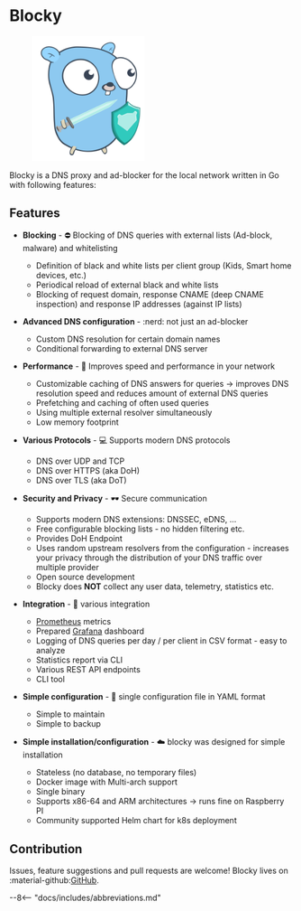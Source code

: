 # Blocky

<figure>
  <img src="https://raw.githubusercontent.com/0xERR0R/blocky/master/docs/blocky.svg" width="200" />
</figure>

Blocky is a DNS proxy and ad-blocker for the local network written in Go with following features:

## Features

- **Blocking** - :no_entry: Blocking of DNS queries with external lists (Ad-block, malware) and whitelisting

    * Definition of black and white lists per client group (Kids, Smart home devices, etc.)
    * Periodical reload of external black and white lists
    * Blocking of request domain, response CNAME (deep CNAME inspection) and response IP addresses (against IP lists)

- **Advanced DNS configuration** - :nerd: not just an ad-blocker

    * Custom DNS resolution for certain domain names
    * Conditional forwarding to external DNS server

- **Performance** - :rocket: Improves speed and performance in your network

    * Customizable caching of DNS answers for queries -> improves DNS resolution speed and reduces amount of external DNS
      queries
    * Prefetching and caching of often used queries
    * Using multiple external resolver simultaneously
    * Low memory footprint

- **Various Protocols** - :computer: Supports modern DNS protocols

    * DNS over UDP and TCP
    * DNS over HTTPS (aka DoH)
    * DNS over TLS (aka DoT)

- **Security and Privacy** - :dark_sunglasses: Secure communication

    * Supports modern DNS extensions: DNSSEC, eDNS, ...
    * Free configurable blocking lists - no hidden filtering etc.
    * Provides DoH Endpoint
    * Uses random upstream resolvers from the configuration - increases your privacy through the distribution of your DNS
      traffic over multiple provider
    * Open source development
    * Blocky does **NOT** collect any user data, telemetry, statistics etc.

- **Integration** - :notebook_with_decorative_cover: various integration

    * [Prometheus](https://prometheus.io/) metrics
    * Prepared [Grafana](https://grafana.com/) dashboard
    * Logging of DNS queries per day / per client in CSV format - easy to analyze
    * Statistics report via CLI
    * Various REST API endpoints
    * CLI tool

- **Simple configuration** - :baby: single configuration file in YAML format

    * Simple to maintain
    * Simple to backup

- **Simple installation/configuration** - :cloud: blocky was designed for simple installation

    * Stateless (no database, no temporary files)
    * Docker image with Multi-arch support
    * Single binary
    * Supports x86-64 and ARM architectures -> runs fine on Raspberry PI
    * Community supported Helm chart for k8s deployment


## Contribution

Issues, feature suggestions and pull requests are welcome! Blocky lives on :material-github:[GitHub](https://github.com/0xERR0R/blocky).

--8<-- "docs/includes/abbreviations.md"
